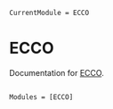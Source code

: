 ```@meta
CurrentModule = ECCO
```

# ECCO

Documentation for [ECCO](https://github.com/gaelforget/ECCO.jl).

```@index
```

```@autodocs
Modules = [ECCO]
```
